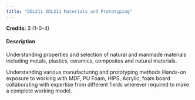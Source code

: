 ```yaml
---
title: "DDL211 DDL211 Materials and Prototyping"
---
```

**Credits:** 3 (1-0-4)

#### Description
Understanding properties and selection of natural and manmade materials including metals, plastics, ceramics, composites and natural materials.

Understanding various manufacturing and prototyping methods Hands-on exposure to working with MDF, PU Foam, HIPS, Acrylic, foam board collaborating with expertise from different fields wherever required to make a complete working model.
